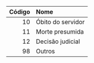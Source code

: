  | Código | Nome              |
 | -----: | :---------------- |
 | 10     | Óbito do servidor |
 | 11     | Morte presumida   |
 | 12     | Decisão judicial  |
 | 98     | Outros            |
